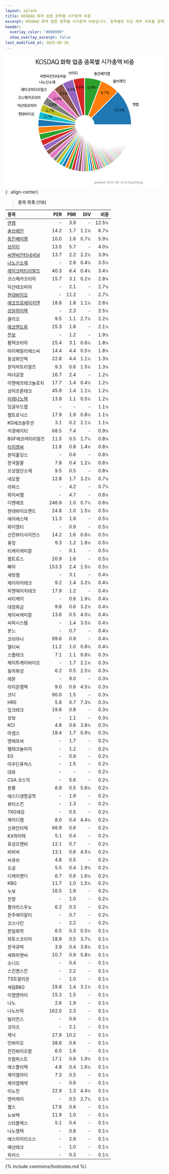 ```yaml
---
layout: splash
title: KOSDAQ 화학 업종 종목별 시가총액 비중
excerpt: KOSDAQ 화학 업종 종목별 시가총액 비중입니다. 종목별로 주요 재무 지표를 함께 표시합니다.
header:
  overlay_color: "#800000"
  show_overlay_excerpt: false
last_modified_at: 2025-08-26
---
```



![KOSDAQ 화학 업종 종목별 시가총액 비중](/stats/sector/images/kosdaq_업종_화학_종목.png){: .align-center}


> **종목 목록 (118)**<a id="list"></a>

| **종목** | **PER** | **PBR** | **DIV** | **비중** |
| :------- | ------: | ------: | ------: | -------: |
| [엔켐](/348370/) | - | 3.9 | - | 12.5<small>%</small> |
| [솔브레인](/357780/) | 14.2 | 1.7 | 1.1<small>%</small> | 6.7<small>%</small> |
| [동진쎄미켐](/005290/) | 10.0 | 1.6 | 0.7<small>%</small> | 5.9<small>%</small> |
| [브이티](/018290/) | 13.5 | 5.7 | - | 4.0<small>%</small> |
| [씨앤씨인터내셔널](/352480/) | 13.7 | 2.2 | 2.2<small>%</small> | 3.9<small>%</small> |
| [나노신소재](/121600/) | - | 2.8 | 0.4<small>%</small> | 3.5<small>%</small> |
| [레이크머티리얼즈](/281740/) | 40.3 | 6.4 | 0.4<small>%</small> | 3.4<small>%</small> |
| 코스메카코리아 | 15.7 | 3.1 | 0.2<small>%</small> | 2.8<small>%</small> |
| 덕산테코피아 | - | 2.1 | - | 2.7<small>%</small> |
| [현대바이오](/048410/) | - | 11.2 | - | 2.7<small>%</small> |
| [에코프로에이치엔](/383310/) | 18.8 | 1.8 | 1.1<small>%</small> | 2.6<small>%</small> |
| [성일하이텍](/365340/) | - | 2.3 | - | 2.5<small>%</small> |
| 클리오 | 9.5 | 1.1 | 2.7<small>%</small> | 2.2<small>%</small> |
| [에코앤드림](/101360/) | 25.3 | 1.8 | - | 2.1<small>%</small> |
| [천보](/278280/) | - | 1.2 | - | 1.9<small>%</small> |
| 펌텍코리아 | 25.4 | 3.1 | 0.6<small>%</small> | 1.8<small>%</small> |
| 아이패밀리에스씨 | 14.4 | 4.4 | 0.5<small>%</small> | 1.8<small>%</small> |
| 동성화인텍 | 22.8 | 4.4 | 1.1<small>%</small> | 1.3<small>%</small> |
| 원익머트리얼즈 | 9.3 | 0.6 | 1.5<small>%</small> | 1.3<small>%</small> |
| 마녀공장 | 16.7 | 2.4 | - | 1.2<small>%</small> |
| 이엔에프테크놀로지 | 17.7 | 1.4 | 0.4<small>%</small> | 1.2<small>%</small> |
| 상아프론테크 | 45.9 | 1.4 | 1.1<small>%</small> | 1.2<small>%</small> |
| [미래나노텍](/095500/) | 13.9 | 1.1 | 0.5<small>%</small> | 1.2<small>%</small> |
| 잉글우드랩 | - | - | - | 1.1<small>%</small> |
| 켐트로닉스 | 17.9 | 1.9 | 0.8<small>%</small> | 1.1<small>%</small> |
| KG에코솔루션 | 3.1 | 0.2 | 2.1<small>%</small> | 1.1<small>%</small> |
| 석경에이티 | 68.5 | 7.4 | - | 0.9<small>%</small> |
| BGF에코머티리얼즈 | 11.5 | 0.5 | 1.7<small>%</small> | 0.8<small>%</small> |
| [티이엠씨](/425040/) | 11.6 | 0.8 | 1.4<small>%</small> | 0.8<small>%</small> |
| 원익홀딩스 | - | 0.6 | - | 0.8<small>%</small> |
| 한국알콜 | 7.8 | 0.4 | 1.2<small>%</small> | 0.8<small>%</small> |
| 오성첨단소재 | 9.5 | 0.5 | - | 0.8<small>%</small> |
| 네오팜 | 12.8 | 1.7 | 3.2<small>%</small> | 0.7<small>%</small> |
| 라파스 | - | 4.2 | - | 0.7<small>%</small> |
| 와이씨켐 | - | 4.7 | - | 0.6<small>%</small> |
| 디엔에프 | 246.9 | 1.0 | 0.7<small>%</small> | 0.6<small>%</small> |
| 현대바이오랜드 | 24.8 | 1.0 | 1.5<small>%</small> | 0.5<small>%</small> |
| 에이에스텍 | 11.3 | 1.9 | - | 0.5<small>%</small> |
| 와이엠티 | - | 0.9 | - | 0.5<small>%</small> |
| 선진뷰티사이언스 | 14.2 | 1.6 | 0.6<small>%</small> | 0.5<small>%</small> |
| 퓨릿 | 9.3 | 1.2 | 1.8<small>%</small> | 0.5<small>%</small> |
| 티케이케미칼 | - | 0.1 | - | 0.5<small>%</small> |
| 켐트로스 | 20.9 | 1.6 | - | 0.5<small>%</small> |
| 삐아 | 153.3 | 2.4 | 1.5<small>%</small> | 0.5<small>%</small> |
| 새빗켐 | - | 3.1 | - | 0.4<small>%</small> |
| 제이아이테크 | 9.2 | 1.4 | 3.2<small>%</small> | 0.4<small>%</small> |
| 피엔에이치테크 | 17.9 | 1.2 | - | 0.4<small>%</small> |
| 씨티케이 | - | 0.6 | 1.9<small>%</small> | 0.4<small>%</small> |
| 대정화금 | 9.8 | 0.6 | 3.2<small>%</small> | 0.4<small>%</small> |
| 제이씨케미칼 | 13.6 | 0.5 | 4.0<small>%</small> | 0.4<small>%</small> |
| 씨피시스템 | - | 1.4 | 3.5<small>%</small> | 0.4<small>%</small> |
| 본느 | - | 0.7 | - | 0.4<small>%</small> |
| 코리아나 | 99.6 | 0.9 | - | 0.4<small>%</small> |
| 엘티씨 | 11.2 | 1.0 | 0.8<small>%</small> | 0.4<small>%</small> |
| 스톰테크 | 7.1 | 1.1 | 9.8<small>%</small> | 0.3<small>%</small> |
| 제이투케이바이오 | - | 1.7 | 2.1<small>%</small> | 0.3<small>%</small> |
| 동아화성 | 6.2 | 0.5 | 2.5<small>%</small> | 0.3<small>%</small> |
| 레몬 | - | 9.0 | - | 0.3<small>%</small> |
| 라이온켐텍 | 9.0 | 0.6 | 4.5<small>%</small> | 0.3<small>%</small> |
| 코디 | 90.0 | 1.5 | - | 0.3<small>%</small> |
| HRS | 5.8 | 0.7 | 7.3<small>%</small> | 0.3<small>%</small> |
| 잉크테크 | 19.8 | 0.8 | - | 0.3<small>%</small> |
| 상보 | - | 1.1 | - | 0.3<small>%</small> |
| KCI | 4.8 | 0.6 | 3.8<small>%</small> | 0.3<small>%</small> |
| 아셈스 | 18.4 | 1.7 | 0.9<small>%</small> | 0.3<small>%</small> |
| 엔에프씨 | - | 1.7 | - | 0.2<small>%</small> |
| 램테크놀러지 | - | 1.2 | - | 0.2<small>%</small> |
| EG | - | 0.9 | - | 0.2<small>%</small> |
| 아우딘퓨쳐스 | - | 1.5 | - | 0.2<small>%</small> |
| 대유 | - | - | - | 0.2<small>%</small> |
| CSA 코스믹 | - | 5.6 | - | 0.2<small>%</small> |
| 원풍 | 6.9 | 0.5 | 5.6<small>%</small> | 0.2<small>%</small> |
| 에스디생명공학 | - | 1.9 | - | 0.2<small>%</small> |
| 뷰티스킨 | - | 1.3 | - | 0.2<small>%</small> |
| TKG애강 | - | 0.5 | - | 0.2<small>%</small> |
| 케이디켐 | 8.0 | 0.4 | 4.4<small>%</small> | 0.2<small>%</small> |
| 신화인터텍 | 66.9 | 0.6 | - | 0.2<small>%</small> |
| KX하이텍 | 5.1 | 0.4 | - | 0.2<small>%</small> |
| 효성오앤비 | 12.1 | 0.7 | - | 0.2<small>%</small> |
| 비비씨 | 13.1 | 0.6 | 4.5<small>%</small> | 0.2<small>%</small> |
| 씨큐브 | 4.8 | 0.5 | - | 0.2<small>%</small> |
| 오공 | 5.5 | 0.4 | 1.9<small>%</small> | 0.2<small>%</small> |
| 디케이앤디 | 6.7 | 0.6 | 1.6<small>%</small> | 0.2<small>%</small> |
| KBG | 11.7 | 1.0 | 1.5<small>%</small> | 0.2<small>%</small> |
| 누보 | 16.5 | 1.9 | - | 0.2<small>%</small> |
| 진영 | - | 1.0 | - | 0.2<small>%</small> |
| 폴라리스우노 | 6.2 | 0.3 | - | 0.2<small>%</small> |
| 한주에이알티 | - | 0.7 | - | 0.2<small>%</small> |
| 코스나인 | - | 2.2 | - | 0.2<small>%</small> |
| 한일화학 | 6.5 | 0.3 | 0.5<small>%</small> | 0.1<small>%</small> |
| 와토스코리아 | 18.9 | 0.5 | 3.7<small>%</small> | 0.1<small>%</small> |
| 한국큐빅 | 3.9 | 0.4 | 3.6<small>%</small> | 0.1<small>%</small> |
| 세화피앤씨 | 10.7 | 0.9 | 5.8<small>%</small> | 0.1<small>%</small> |
| 소니드 | - | 0.4 | - | 0.1<small>%</small> |
| 스킨앤스킨 | - | 2.2 | - | 0.1<small>%</small> |
| TS트릴리온 | - | 1.0 | - | 0.1<small>%</small> |
| 세림B&G | 19.8 | 1.4 | 3.1<small>%</small> | 0.1<small>%</small> |
| 이엠앤아이 | 15.3 | 1.5 | - | 0.1<small>%</small> |
| 나노 | 2.6 | 1.9 | - | 0.1<small>%</small> |
| 나노브릭 | 162.0 | 2.3 | - | 0.1<small>%</small> |
| 빌리언스 | - | 0.9 | - | 0.1<small>%</small> |
| 코이즈 | - | 2.1 | - | 0.1<small>%</small> |
| 제닉 | 27.8 | 10.2 | - | 0.1<small>%</small> |
| 인바이오 | 38.6 | 0.6 | - | 0.1<small>%</small> |
| 전진바이오팜 | 6.0 | 1.6 | - | 0.1<small>%</small> |
| 프럼파스트 | 17.1 | 0.8 | 1.9<small>%</small> | 0.1<small>%</small> |
| 에스폴리텍 | 4.8 | 0.4 | 1.6<small>%</small> | 0.1<small>%</small> |
| 제이엠아이 | 7.3 | 0.5 | - | 0.1<small>%</small> |
| 케이엠제약 | - | 0.6 | - | 0.1<small>%</small> |
| 이노진 | 22.9 | 1.3 | 4.4<small>%</small> | 0.1<small>%</small> |
| 엔피케이 | - | 0.5 | 2.7<small>%</small> | 0.1<small>%</small> |
| 웹스 | 17.6 | 0.6 | - | 0.1<small>%</small> |
| 뉴보텍 | 11.9 | 1.0 | - | 0.1<small>%</small> |
| 스타플렉스 | 5.1 | 0.4 | - | 0.1<small>%</small> |
| 나노캠텍 | - | 0.8 | - | 0.1<small>%</small> |
| 에스아이리소스 | - | 2.9 | - | 0.1<small>%</small> |
| 예선테크 | - | 1.0 | - | 0.1<small>%</small> |
| 파커스 | - | 0.3 | - | 0.1<small>%</small> |

{% include commons/footnotes.md %}